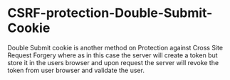 # CSRF-protection-Double-Submit-Cookie
Double Submit cookie is another method on Protection against Cross Site Request Forgery where as in this case the server will create a token but store it in the users browser and upon request the server will revoke the token from user browser and validate the user.
